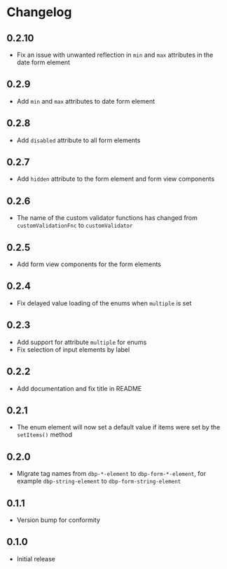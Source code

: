 # Changelog

## 0.2.10
- Fix an issue with unwanted reflection in `min` and `max` attributes in the date form element

## 0.2.9
- Add `min` and `max` attributes to date form element

## 0.2.8
- Add `disabled` attribute to all form elements

## 0.2.7
- Add `hidden` attribute to the form element and form view components

## 0.2.6
- The name of the custom validator functions has changed from `customValidationFnc` to `customValidator`

## 0.2.5
- Add form view components for the form elements

## 0.2.4
- Fix delayed value loading of the enums when `multiple` is set

## 0.2.3
- Add support for attribute `multiple` for enums
- Fix selection of input elements by label

## 0.2.2
- Add documentation and fix title in README

## 0.2.1
- The enum element will now set a default value if items were set by the `setItems()` method

## 0.2.0
- Migrate tag names from `dbp-*-element` to `dbp-form-*-element`, for example
  `dbp-string-element` to `dbp-form-string-element`

## 0.1.1
- Version bump for conformity

## 0.1.0
- Initial release
